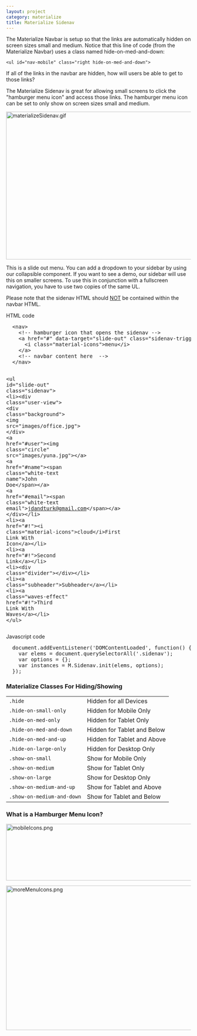 ```yaml
---
layout: project
category: materialize
title: Materialize Sidenav
---
```



<p>The Materialize Navbar is setup so that the links are automatically hidden on screen sizes small and medium. Notice that this line of code (from the Materialize Navbar) uses a class named hide-on-med-and-down:</p>
<pre class=" language-markup"><code class=" language-markup"><span class="token tag"><span class="token punctuation">&lt;</span>ul <span class="token attr-name">id</span><span class="token attr-value"><span class="token punctuation">=</span><span class="token punctuation">"</span>nav-mobile<span class="token punctuation">"</span></span> <span class="token attr-name">class</span><span class="token attr-value"><span class="token punctuation">=</span><span class="token punctuation">"</span>right hide-on-med-and-down<span class="token punctuation">"</span></span><span class="token punctuation">&gt;</span></span></code></pre>
<p>If all of the links in the navbar are hidden, how will users be able to get to those links?</p>
<p>The Materialize Sidenav is great for allowing small screens to click the "hamburger menu icon" and access those links. The hamburger menu icon can be set to only show on screen sizes small and medium.</p>
<p class="caption"><img src="/wdarchive/materialize/images/materializeSidenav.gif" alt="materializeSidenav.gif" width="600" height="402" data-api-endpoint="https://hilliard.instructure.com/api/v1/courses/31582/files/12392910" data-api-returntype="File"></p>
<p class="caption">This is a slide out menu. You can add a dropdown to your sidebar by using our collapsible component. If you want to see a demo, our sidebar will use this on smaller screens. To use this in conjunction with a fullscreen navigation, you have to use two copies of the same UL.</p>
<p>Please note that the sidenav HTML should <span style="text-decoration: underline;">NOT</span> be contained within the navbar HTML.</p>
<p>HTML code</p>
<pre><span class="token tag"><span class="token punctuation">  &lt;</span>nav<span class="token punctuation">&gt;<br>    <span class="token comment">&lt;!-- hamburger icon that opens the sidenav --&gt;<br></span>    &lt;a <span class="token attr-name">href</span><span class="token attr-value">="#"</span> <span class="token attr-name">data-target</span><span class="token attr-value">="slide-out"</span> <span class="token attr-name">class</span><span class="token attr-value">="sidenav-trigger show-on-medium-and-down"</span>&gt;<br>      &lt;i <span class="token attr-name">class</span><span class="token attr-value">="material-icons"</span>&gt;<span>menu</span>&lt;/i&gt;<br>    &lt;/a&gt; </span></span><span class="token comment"><br>    &lt;!-- navbar content here  --&gt;<br></span><span class="token tag"><span class="token punctuation">  &lt;/</span>nav<span class="token punctuation">&gt;</span></span>

  <span class="token tag"><span class="token punctuation">&lt;</span>ul <span class="token attr-name">id</span><span class="token attr-value"><span class="token punctuation">=</span><span class="token punctuation">"</span>slide-out<span class="token punctuation">"</span></span> <span class="token attr-name">class</span><span class="token attr-value"><span class="token punctuation">=</span><span class="token punctuation">"</span>sidenav<span class="token punctuation">"</span></span><span class="token punctuation">&gt;</span></span>
    <span class="token tag"><span class="token punctuation">&lt;</span>li<span class="token punctuation">&gt;</span></span><span class="token tag"><span class="token punctuation">&lt;</span>div <span class="token attr-name">class</span><span class="token attr-value"><span class="token punctuation">=</span><span class="token punctuation">"</span>user-view<span class="token punctuation">"</span></span><span class="token punctuation">&gt;</span></span>
      <span class="token tag"><span class="token punctuation">&lt;</span>div <span class="token attr-name">class</span><span class="token attr-value"><span class="token punctuation">=</span><span class="token punctuation">"</span>background<span class="token punctuation">"</span></span><span class="token punctuation">&gt;</span></span>
        <span class="token tag"><span class="token punctuation">&lt;</span>img <span class="token attr-name">src</span><span class="token attr-value"><span class="token punctuation">=</span><span class="token punctuation">"</span>images/office.jpg<span class="token punctuation">"</span></span><span class="token punctuation">&gt;</span></span>
      <span class="token tag"><span class="token punctuation">&lt;/</span>div<span class="token punctuation">&gt;</span></span>
      <span class="token tag"><span class="token punctuation">&lt;</span>a <span class="token attr-name">href</span><span class="token attr-value"><span class="token punctuation">=</span><span class="token punctuation">"</span>#user<span class="token punctuation">"</span></span><span class="token punctuation">&gt;</span></span><span class="token tag"><span class="token punctuation">&lt;</span>img <span class="token attr-name">class</span><span class="token attr-value"><span class="token punctuation">=</span><span class="token punctuation">"</span>circle<span class="token punctuation">"</span></span> <span class="token attr-name">src</span><span class="token attr-value"><span class="token punctuation">=</span><span class="token punctuation">"</span>images/yuna.jpg<span class="token punctuation">"</span></span><span class="token punctuation">&gt;</span></span><span class="token tag"><span class="token punctuation">&lt;/</span>a<span class="token punctuation">&gt;</span></span>
      <span class="token tag"><span class="token punctuation">&lt;</span>a <span class="token attr-name">href</span><span class="token attr-value"><span class="token punctuation">=</span><span class="token punctuation">"</span>#name<span class="token punctuation">"</span></span><span class="token punctuation">&gt;</span></span><span class="token tag"><span class="token punctuation">&lt;</span>span <span class="token attr-name">class</span><span class="token attr-value"><span class="token punctuation">=</span><span class="token punctuation">"</span>white-text name<span class="token punctuation">"</span></span><span class="token punctuation">&gt;</span></span><span>John Doe</span><span class="token tag"><span class="token punctuation">&lt;/</span>span<span class="token punctuation">&gt;</span></span><span class="token tag"><span class="token punctuation">&lt;/</span>a<span class="token punctuation">&gt;</span></span>
      <span class="token tag"><span class="token punctuation">&lt;</span>a <span class="token attr-name">href</span><span class="token attr-value"><span class="token punctuation">=</span><span class="token punctuation">"</span>#email<span class="token punctuation">"</span></span><span class="token punctuation">&gt;</span></span><span class="token tag"><span class="token punctuation">&lt;</span>span <span class="token attr-name">class</span><span class="token attr-value"><span class="token punctuation">=</span><span class="token punctuation">"</span>white-text email<span class="token punctuation">"</span></span><span class="token punctuation">&gt;</span></span><span>jdandturk@gmail.com</span><span class="token tag"><span class="token punctuation">&lt;/</span>span<span class="token punctuation">&gt;</span></span><span class="token tag"><span class="token punctuation">&lt;/</span>a<span class="token punctuation">&gt;</span></span>
    <span class="token tag"><span class="token punctuation">&lt;/</span>div<span class="token punctuation">&gt;</span></span><span class="token tag"><span class="token punctuation">&lt;/</span>li<span class="token punctuation">&gt;</span></span>
    <span class="token tag"><span class="token punctuation">&lt;</span>li<span class="token punctuation">&gt;</span></span><span class="token tag"><span class="token punctuation">&lt;</span>a <span class="token attr-name">href</span><span class="token attr-value"><span class="token punctuation">=</span><span class="token punctuation">"</span>#!<span class="token punctuation">"</span></span><span class="token punctuation">&gt;</span></span><span class="token tag"><span class="token punctuation">&lt;</span>i <span class="token attr-name">class</span><span class="token attr-value"><span class="token punctuation">=</span><span class="token punctuation">"</span>material-icons<span class="token punctuation">"</span></span><span class="token punctuation">&gt;</span></span><span>cloud</span><span class="token tag"><span class="token punctuation">&lt;/</span>i<span class="token punctuation">&gt;</span></span><span>First Link With Icon</span><span class="token tag"><span class="token punctuation">&lt;/</span>a<span class="token punctuation">&gt;</span></span><span class="token tag"><span class="token punctuation">&lt;/</span>li<span class="token punctuation">&gt;</span></span>
    <span class="token tag"><span class="token punctuation">&lt;</span>li<span class="token punctuation">&gt;</span></span><span class="token tag"><span class="token punctuation">&lt;</span>a <span class="token attr-name">href</span><span class="token attr-value"><span class="token punctuation">=</span><span class="token punctuation">"</span>#!<span class="token punctuation">"</span></span><span class="token punctuation">&gt;</span></span><span>Second Link</span><span class="token tag"><span class="token punctuation">&lt;/</span>a<span class="token punctuation">&gt;</span></span><span class="token tag"><span class="token punctuation">&lt;/</span>li<span class="token punctuation">&gt;</span></span>
    <span class="token tag"><span class="token punctuation">&lt;</span>li<span class="token punctuation">&gt;</span></span><span class="token tag"><span class="token punctuation">&lt;</span>div <span class="token attr-name">class</span><span class="token attr-value"><span class="token punctuation">=</span><span class="token punctuation">"</span>divider<span class="token punctuation">"</span></span><span class="token punctuation">&gt;</span></span><span class="token tag"><span class="token punctuation">&lt;/</span>div<span class="token punctuation">&gt;</span></span><span class="token tag"><span class="token punctuation">&lt;/</span>li<span class="token punctuation">&gt;</span></span>
    <span class="token tag"><span class="token punctuation">&lt;</span>li<span class="token punctuation">&gt;</span></span><span class="token tag"><span class="token punctuation">&lt;</span>a <span class="token attr-name">class</span><span class="token attr-value"><span class="token punctuation">=</span><span class="token punctuation">"</span>subheader<span class="token punctuation">"</span></span><span class="token punctuation">&gt;</span></span><span>Subheader</span><span class="token tag"><span class="token punctuation">&lt;/</span>a<span class="token punctuation">&gt;</span></span><span class="token tag"><span class="token punctuation">&lt;/</span>li<span class="token punctuation">&gt;</span></span>
    <span class="token tag"><span class="token punctuation">&lt;</span>li<span class="token punctuation">&gt;</span></span><span class="token tag"><span class="token punctuation">&lt;</span>a <span class="token attr-name">class</span><span class="token attr-value"><span class="token punctuation">=</span><span class="token punctuation">"</span>waves-effect<span class="token punctuation">"</span></span> <span class="token attr-name">href</span><span class="token attr-value"><span class="token punctuation">=</span><span class="token punctuation">"</span>#!<span class="token punctuation">"</span></span><span class="token punctuation">&gt;</span></span><span>Third Link With Waves</span><span class="token tag"><span class="token punctuation">&lt;/</span>a<span class="token punctuation">&gt;</span></span><span class="token tag"><span class="token punctuation">&lt;/</span>li<span class="token punctuation">&gt;</span></span>
  <span class="token tag"><span class="token punctuation">&lt;/</span>ul<span class="token punctuation">&gt;</span></span></pre>
<p>Javascript code</p>
<pre><span>  document</span><span class="token punctuation">.</span><span class="token function">addEventListener</span><span class="token punctuation">(</span><span class="token string">'DOMContentLoaded'</span><span class="token punctuation">,</span> <span class="token keyword">function</span><span class="token punctuation">(</span><span class="token punctuation">)</span> <span class="token punctuation">{</span>
    <span class="token keyword">var</span><span> elems </span><span class="token operator">=</span><span> document</span><span class="token punctuation">.</span><span class="token function">querySelectorAll</span><span class="token punctuation">(</span><span class="token string">'.sidenav'</span><span class="token punctuation">)</span><span class="token punctuation">;<br></span>    var options = {};
    <span class="token keyword">var</span><span> instances </span><span class="token operator">=</span><span> M</span><span class="token punctuation">.</span><span>Sidenav</span><span class="token punctuation">.</span><span class="token function">init</span><span class="token punctuation">(</span><span>elems</span><span class="token punctuation">,</span><span> options</span><span class="token punctuation">)</span><span class="token punctuation">;</span>
  <span class="token punctuation">}</span><span class="token punctuation">)</span><span class="token punctuation">;</span></pre>
<h3>Materialize Classes For Hiding/Showing</h3>
<table class="striped">
<tbody>
<tr>
<td><code class=" language-markup">.hide</code></td>
<td>Hidden for all Devices</td>
</tr>
<tr>
<td><code class=" language-markup">.hide-on-small-only</code></td>
<td>Hidden for Mobile Only</td>
</tr>
<tr>
<td><code class=" language-markup">.hide-on-med-only</code></td>
<td>Hidden for Tablet Only</td>
</tr>
<tr>
<td><code class=" language-markup">.hide-on-med-and-down</code></td>
<td>Hidden for Tablet and Below</td>
</tr>
<tr>
<td><code class=" language-markup">.hide-on-med-and-up</code></td>
<td>Hidden for Tablet and Above</td>
</tr>
<tr>
<td><code class=" language-markup">.hide-on-large-only</code></td>
<td>Hidden for Desktop Only</td>
</tr>
<tr>
<td><code class=" language-markup">.show-on-small</code></td>
<td>Show for Mobile Only</td>
</tr>
<tr>
<td><code class=" language-markup">.show-on-medium</code></td>
<td>Show for Tablet Only</td>
</tr>
<tr>
<td><code class=" language-markup">.show-on-large</code></td>
<td>Show for Desktop Only</td>
</tr>
<tr>
<td><code class=" language-markup">.show-on-medium-and-up</code></td>
<td>Show for Tablet and Above</td>
</tr>
<tr>
<td><code class=" language-markup">.show-on-medium-and-down</code></td>
<td>Show for Tablet and Below</td>
</tr>
</tbody>
</table>
<h3>What is a Hamburger Menu Icon?</h3>
<p><img src="/wdarchive/materialize/images/mobileIcons.png" alt="mobileIcons.png" width="600" height="154" data-api-endpoint="https://hilliard.instructure.com/api/v1/courses/31582/files/12393489" data-api-returntype="File"></p>
<p><img src="/wdarchive/materialize/images/moreMenuIcons.png" alt="moreMenuIcons.png" width="600" height="393" data-api-endpoint="https://hilliard.instructure.com/api/v1/courses/31582/files/12393497" data-api-returntype="File"></p>
